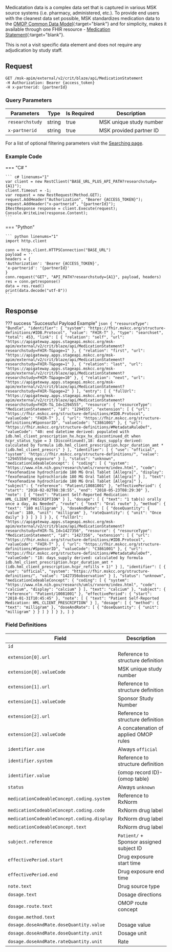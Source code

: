 Medicatation data is a complex data set that is captured in various MSK source systems (i.e. pharmacy, administered, etc.). To provide end users with the cleanest data set possible, MSK standardizes medication data to the [OMOP Common Data Model](https://www.ohdsi.org/data-standardization/){:target="blank"} and for simplicity, makes it available through one FHIR resource - [Medication Statement](http://hl7.org/fhir/2021Mar/medicationstatement.html){:target="blank"}. 

This is not a visit specific data element and does not require any adjudication by study staff.

## Request
```
GET /msk-apim/external/v2/crit/blaze/api/MedicationStatement
-H Authorization: Bearer {access_token} 
-H x-partnerid: {partnerId}
```

### Query Parameters
| Parameters      | Type   | Is Required | Description                          |
| --------------  | ------ | ----------- | ------------------------------------ |
| `researchstudy` | string | true        | MSK unique study number              |
| `x-partnerid`   | string | true        | MSK provided partner ID              |

For a list of optional filtering parameters visit the [Searching page](/searching).

### Example Code
=== "C# "

    ``` c# linenums="1"
    var client = new RestClient("BASE_URL_PLUS_API_PATH?researchstudy={A1}");
    client.Timeout = -1;
    var request = new RestRequest(Method.GET);
    request.AddHeader("Authorization", "Bearer {ACCESS_TOKEN}");
    request.AddHeader("x-partnerid", "{partnerId}");
    IRestResponse response = client.Execute(request);
    Console.WriteLine(response.Content);
    ```

=== "Python"

    ``` python linenums="1"
    import http.client

    conn = http.client.HTTPSConnection("BASE_URL")
    payload = ''
    headers = {
    'Authorization': 'Bearer {ACCESS_TOKEN}',
    'x-partnerid': '{partnerId}'
    }
    conn.request("GET", "API_PATH?researchstudy={A1}", payload, headers)
    res = conn.getresponse()
    data = res.read()
    print(data.decode("utf-8"))
    ```

## Response

??? success "Successful Payload Example"
    ```json
    {
    "resourceType": "Bundle",
    "identifier": {
        "system": "https://fhir.mskcc.org/structure-definitions/#IDB.Protocol",
        "value": "FHIR-T"
    },
    "type": "searchset",
    "total": 453,
    "link": [
        {
            "relation": "self",
            "url": "https://apigateway.apps.stageapi.mskcc.org/msk-apim/external/v2/crit/blaze/api/MedicationStatement?researchstudy=FHIR-T&page=1"
        },
        {
            "relation": "first",
            "url": "https://apigateway.apps.stageapi.mskcc.org/msk-apim/external/v2/crit/blaze/api/MedicationStatement?researchstudy=FHIR-T&page=1"
        },
        {
            "relation": "last",
            "url": "https://apigateway.apps.stageapi.mskcc.org/msk-apim/external/v2/crit/blaze/api/MedicationStatement?researchstudy=FHIR-T&page=10"
        },
        {
            "relation": "next",
            "url": "https://apigateway.apps.stageapi.mskcc.org/msk-apim/external/v2/crit/blaze/api/MedicationStatement?researchstudy=FHIR-T&page=2"
        }
    ],
    "entry": [
        {
            "fullUrl": "https://apigateway.apps.stageapi.mskcc.org/msk-apim/external/v2/crit/blaze/api/MedicationStatement?researchstudy=FHIR-T&_Id=1294555",
            "resource": {
                "resourceType": "MedicationStatement",
                "id": "1294555",
                "extension": [
                    {
                        "url": "https://fhir.mskcc.org/structure-definitions/#IDB.Protocol",
                        "valueCode": "FHIR-T"
                    },
                    {
                        "url": "https://fhir.mskcc.org/structure-definitions/#SponsorID",
                        "valueCode": "C3861001"
                    },
                    {
                        "url": "https://fhir.mskcc.org/structure-definitions/#MetadataRuleDef",
                        "valueCode": "40: end datetime derived: populated with idb.hml_client_prescription_hx.hcpx_hx_discontinued_dt when hcpr_status_type = 3 (Discontinued),18: days_supply derived: calculated by formula idb.hml_client_prescription.hcpr_duration_amt * (idb.hml_client_prescri"
                    }
                ],
                "identifier": [
                    {
                        "use": "official",
                        "system": "https://fhir.mskcc.org/structure-definitions/",
                        "value": "1294555drug_exposure"
                    }
                ],
                "status": "unknown",
                "medicationCodeableConcept": {
                    "coding": [
                        {
                            "system": "https://www.nlm.nih.gov/research/umls/rxnorm/index.html",
                            "code": "fexofenadine hydrochloride 180 MG Oral Tablet [Allegra]",
                            "display": "fexofenadine hydrochloride 180 MG Oral Tablet [Allegra]"
                        }
                    ],
                    "text": "fexofenadine hydrochloride 180 MG Oral Tablet [Allegra]"
                },
                "subject": {
                    "reference": "Patient/10081001"
                },
                "effectivePeriod": {
                    "start": "2018-02-02T08:38:55",
                    "end": "2018-05-23T08:29:30"
                },
                "note": [
                    {
                        "text": "Patient Self-Reported Medication: HML_CLIENT_PRESCRIPTION"
                    }
                ],
                "dosage": [
                    {
                        "text": "1 tab(s) orally once a day, As Needed",
                        "route": {
                            "text": "Oral route"
                        },
                        "method": {
                            "text": "180 milligram"
                        },
                        "doseAndRate": [
                            {
                                "doseQuantity": {
                                    "value": 180,
                                    "unit": "milligram"
                                },
                                "rateQuantity": {
                                    "unit": "Once daily"
                                }
                            }
                        ]
                    }
                ]
            }
        },
        {
            "fullUrl": "https://apigateway.apps.stageapi.mskcc.org/msk-apim/external/v2/crit/blaze/api/MedicationStatement?researchstudy=FHIR-T&_Id=1427356",
            "resource": {
                "resourceType": "MedicationStatement",
                "id": "1427356",
                "extension": [
                    {
                        "url": "https://fhir.mskcc.org/structure-definitions/#IDB.Protocol",
                        "valueCode": "FHIR-T"
                    },
                    {
                        "url": "https://fhir.mskcc.org/structure-definitions/#SponsorID",
                        "valueCode": "C3861001"
                    },
                    {
                        "url": "https://fhir.mskcc.org/structure-definitions/#MetadataRuleDef",
                        "valueCode": "18: days_supply derived: calculated by formula idb.hml_client_prescription.hcpr_duration_amt * (idb.hml_client_prescription.hcpr_refills + 1)"
                    }
                ],
                "identifier": [
                    {
                        "use": "official",
                        "system": "https://fhir.mskcc.org/structure-definitions/",
                        "value": "1427356observation"
                    }
                ],
                "status": "unknown",
                "medicationCodeableConcept": {
                    "coding": [
                        {
                            "system": "https://www.nlm.nih.gov/research/umls/rxnorm/index.html",
                            "code": "calcium",
                            "display": "calcium"
                        }
                    ],
                    "text": "calcium"
                },
                "subject": {
                    "reference": "Patient/10081001"
                },
                "effectivePeriod": {
                    "start": "2018-01-31T10:45:45"
                },
                "note": [
                    {
                        "text": "Patient Self-Reported Medication: HML_CLIENT_PRESCRIPTION"
                    }
                ],
                "dosage": [
                    {
                        "method": {
                            "text": "milligram"
                        },
                        "doseAndRate": [
                            {
                                "doseQuantity": {
                                    "unit": "milligram"
                                }
                            }
                        ]
                    }
                ]
            }
        },
    ]
    }
    ```



### Field Definitions
| Field                                      | Description                                |
| -------------------------------------------| -------------------------------------------|
| `id`                                       |                                            |
| `extension[0].url`                         | Reference to structure definition          |
| `extension[0].valueCode`                   | MSK unique study number                    |
| `extension[1].url`                         | Reference to structure definition          |
| `extension[1].valueCode`                   | Sponsor Study Number                       |
| `extension[2].url`                         | Reference to structure definition          |
| `extension[2].valueCode`                   | A concatenation of applied OMOP rules      |
| `identifier.use`                           | Always `official`                          |
| `identifier.system`                        | Reference to structure definition          |
| `identifier.value`                         | {omop record ID}-{omop table}              |
| `status`                                   | Always `unknown`                           |
| `medicationCodeableConcept.coding.system`  | Reference to RxNorm                        |
| `medicationCodeableConcept.coding.code`    | RxNorm drug label                          |
| `medicationCodeableConcept.coding.display` | RxNorm drug label                          |
| `medicationCodeableConcept.text`           | RxNorm drug label                          |
| `subject.reference`                        | `Patient/` + Sponsor assigned subject ID   |
| `effectivePeriod.start`                    | Drug exposure start time                   |
| `effectivePeriod.end`                      | Drug exposure end time                     |
| `note.text`                                | Drug source type                           |
| `dosage.text`                              | Dosage directions                          |
| `dosage.route.text`                        | OMOP route concept                         |
| `dosgae.method.text`                       |                                            |
| `dosage.doseAndRate.doseQuantity.value`    | Dosage value                               |
| `dosage.doseAndRate.doseQuantity.unit`     | Dosage unit                                |
| `dosage.doseAndRate.rateQuantity.unit`     | Rate                                       |
